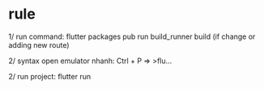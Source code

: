
# rule 

1/ run command: flutter packages pub run build_runner build (if change or adding new route)

2/ syntax open emulator nhanh: Ctrl + P =>   >flu...

2/ run project: flutter run
